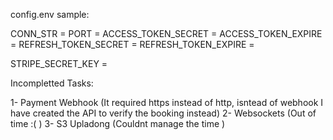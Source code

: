 config.env sample:

CONN_STR =
PORT = 
ACCESS_TOKEN_SECRET =
ACCESS_TOKEN_EXPIRE = 
REFRESH_TOKEN_SECRET = 
REFRESH_TOKEN_EXPIRE = 

STRIPE_SECRET_KEY = 



Incompletted Tasks:

1- Payment Webhook (It required https instead of http, isntead of webhook I have created the API to verify the booking instead)
2- Websockets (Out of time :( )
3- S3 Upladong (Couldnt manage the time )
